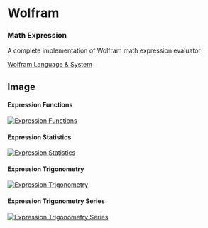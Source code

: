 # Wolfram


### Math Expression

A complete implementation of Wolfram math expression evaluator

<a href="https://reference.wolfram.com/language/" target="_blank">Wolfram Language & System</a>

## Image

#### Expression Functions

[![Expression Functions](https://nequeo-public.s3.ap-southeast-2.amazonaws.com/media/wolfram-calculator-functions.png)](https://www.dznequeo.net/awscs/mathexpression)


#### Expression Statistics

[![Expression Statistics](https://nequeo-public.s3.ap-southeast-2.amazonaws.com/media/wolfram-calculator-statistics.png)](https://www.dznequeo.net/awscs/mathexpression)


#### Expression Trigonometry

[![Expression Trigonometry](https://nequeo-public.s3.ap-southeast-2.amazonaws.com/media/wolfram-calculator-trigonometry.png)](https://www.dznequeo.net/awscs/mathexpression)


#### Expression Trigonometry Series

[![Expression Trigonometry Series](https://nequeo-public.s3.ap-southeast-2.amazonaws.com/media/wolfram-calculator-trigonometry-series.png)](https://www.dznequeo.net/awscs/mathexpression)
